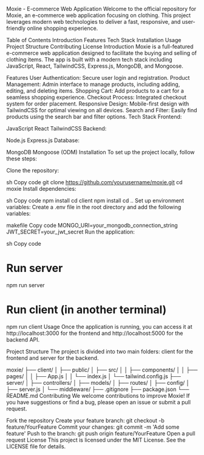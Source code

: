 Moxie - E-commerce Web Application
Welcome to the official repository for Moxie, an e-commerce web application focusing on clothing. This project leverages modern web technologies to deliver a fast, responsive, and user-friendly online shopping experience.

Table of Contents
Introduction
Features
Tech Stack
Installation
Usage
Project Structure
Contributing
License
Introduction
Moxie is a full-featured e-commerce web application designed to facilitate the buying and selling of clothing items. The app is built with a modern tech stack including JavaScript, React, TailwindCSS, Express.js, MongoDB, and Mongoose.

Features
User Authentication: Secure user login and registration.
Product Management: Admin interface to manage products, including adding, editing, and deleting items.
Shopping Cart: Add products to a cart for a seamless shopping experience.
Checkout Process: Integrated checkout system for order placement.
Responsive Design: Mobile-first design with TailwindCSS for optimal viewing on all devices.
Search and Filter: Easily find products using the search bar and filter options.
Tech Stack
Frontend:

JavaScript
React
TailwindCSS
Backend:

Node.js
Express.js
Database:

MongoDB
Mongoose (ODM)
Installation
To set up the project locally, follow these steps:

Clone the repository:

sh
Copy code
git clone https://github.com/yourusername/moxie.git
cd moxie
Install dependencies:

sh
Copy code
npm install
cd client
npm install
cd ..
Set up environment variables:
Create a .env file in the root directory and add the following variables:

makefile
Copy code
MONGO_URI=your_mongodb_connection_string
JWT_SECRET=your_jwt_secret
Run the application:

sh
Copy code
# Run server
npm run server

# Run client (in another terminal)
npm run client
Usage
Once the application is running, you can access it at http://localhost:3000 for the frontend and http://localhost:5000 for the backend API.

Project Structure
The project is divided into two main folders: client for the frontend and server for the backend.


moxie/
├── client/
│   ├── public/
│   ├── src/
│   │   ├── components/
│   │   ├── pages/
│   │   ├── App.js
│   │   └── index.js
│   └── tailwind.config.js
├── server/
│   ├── controllers/
│   ├── models/
│   ├── routes/
│   ├── config/
│   ├── server.js
│   └── middleware/
├── .gitignore
├── package.json
└── README.md
Contributing
We welcome contributions to improve Moxie! If you have suggestions or find a bug, please open an issue or submit a pull request.

Fork the repository
Create your feature branch: git checkout -b feature/YourFeature
Commit your changes: git commit -m 'Add some feature'
Push to the branch: git push origin feature/YourFeature
Open a pull request
License
This project is licensed under the MIT License. See the LICENSE file for details.

